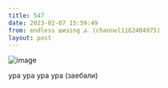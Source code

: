 ```yaml
---
title: 547
date: 2023-02-07 15:59:49
from: endless шизing ⍼ (channel1162404975)
layout: post
---
```


![image](photos/photo_19@07-02-2023_15-59-49.jpg)

ура ура ура ура
(заебали)

